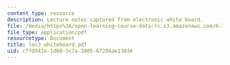 ```yaml
---
content_type: resource
description: Lecture notes captured from electronic white board.
file: /media/https%3A/open-learning-course-data-rc.s3.amazonaws.com/6-772-compound-semiconductor-devices-spring-2003/cffd541e1d603c7a280567284ae13034_lec3_whiteboard.pdf
file_type: application/pdf
resourcetype: Document
title: lec3_whiteboard.pdf
uid: cffd541e-1d60-3c7a-2805-67284ae13034
---
```

